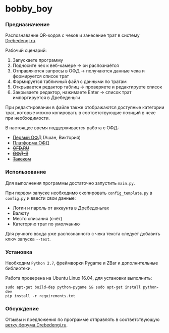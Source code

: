 bobby_boy
===

### Предназначение

Распознавание QR-кодов с чеков и занесение трат в систему [Drebedengi.ru](http://drebedengi.ru).

Рабочий сценарий:
1. Запускаете программу
1. Подносите чек к веб-камере -> он распознаётся
1. Отправляются запросы в ОФД -> получаются данные чека и формируется список трат
1. Формируется табличный файл с данными по тратам
1. Открывается редактор таблиц -> проверяете и редактируете список
1. Закрываете редактор, нажимаете Enter -> список трат импортируется в Дребеденьги

При редактировании в файле также отображаются доступные категории трат, которые можно копировать в 
соответствующие позиций в чеке при необходимости. 

В настоящее время поддерживается работа с ОФД:
- [Первый ОФД](https://consumer.1-ofd.ru/#/landing) (Ашан, Виктория)
- [Платформа ОФД](https://lk.platformaofd.ru/web/noauth/cheque/search)
- ~~[OFD.RU](https://ofd.ru/checkinfo)~~
- ~~[ОФД-Я](https://ofd-ya.ru/check)~~
- ~~[Такском](https://receipt.taxcom.ru/)~~

### Использование

Для выполнения программы достаточно запустить `main.py`. 

При первом запуске необходимо скопировать `config_template.py` в `config.py` и ввести свои данные:
- Логин и пароль от аккаунта в Дребеденьгах
- Валюту
- Место списания (счёт) 
- Категорию трат по умолчанию

Для ручного ввода уже распознанного с чека текста следует добавить ключ запуска `--text`.


### Установка

Необходим `Python 2.7`, фреймворки Pygame и ZBar и дополнительные библиотеки.

Работа проверена на Ubuntu Linux 16.04, для установки выполнить:
```
sudo apt-get build-dep python-pygame && sudo apt-get install python-dev
pip install -r requirements.txt
```

### Обсуждение

Отзывы и предложения по программе отправлять в соответствующую [ветку форума Drebedengi.ru](https://www.drebedengi.ru/?module=forumMessageList&topic_id=8486).